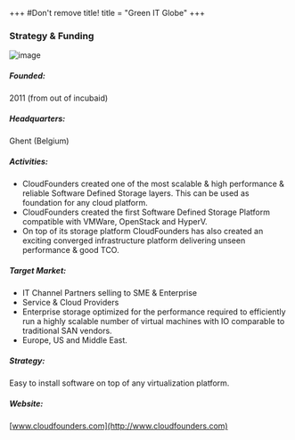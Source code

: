 +++
#Don't remove title!
title = "Green IT Globe"
+++
### Strategy & Funding

![image](img/logo-cf.png)

##### Founded:

2011 (from out of incubaid)

##### Headquarters:

Ghent (Belgium)

##### Activities:

-   CloudFounders created one of the most scalable & high performance & reliable Software Defined Storage layers. This can be used as foundation for any cloud platform.
-   CloudFounders created the first Software Defined Storage Platform compatible with VMWare, OpenStack and HyperV.
-   On top of its storage platform CloudFounders has also created an exciting converged infrastructure platform delivering unseen performance & good TCO.

##### Target Market:

-   IT Channel Partners selling to SME & Enterprise
-   Service & Cloud Providers
-   Enterprise storage optimized for the performance required to efficiently run a highly scalable number of virtual machines with IO comparable to traditional SAN vendors.
-   Europe, US and Middle East.

##### Strategy:

Easy to install software on top of any virtualization platform.

##### Website:

[www.cloudfounders.com](http://www.cloudfounders.com)
